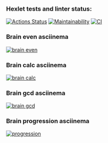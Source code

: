 
### Hexlet tests and linter status:
[![Actions Status](https://github.com/isour/frontend-project-lvl1/workflows/hexlet-check/badge.svg)](https://github.com/isour/frontend-project-lvl1/actions)
[![Maintainability](https://api.codeclimate.com/v1/badges/a99a88d28ad37a79dbf6/maintainability)](https://codeclimate.com/github/codeclimate/codeclimate/maintainability)
[![CI](https://github.com/isour/frontend-project-lvl1/actions/workflows/lint.yml/badge.svg)](https://github.com/isour/frontend-project-lvl1/actions/workflows/lint.yml)
### Brain even asciinema
[![brain even](https://asciinema.org/a/fR44WL1eLFgigojGTAjZiqSQt.svg)](https://asciinema.org/a/fR44WL1eLFgigojGTAjZiqSQt)
### Brain calc asciinema
[![brain calc](https://asciinema.org/a/fsoKkANuQvb0UV4wHjbt9KeKh.svg)](https://asciinema.org/a/fsoKkANuQvb0UV4wHjbt9KeKh)
### Brain gcd asciinema
[![brain gcd](https://asciinema.org/a/0f9Q5OgAcGxKe9qQSaYpbhMWm.svg)](https://asciinema.org/a/0f9Q5OgAcGxKe9qQSaYpbhMWm)
### Brain progression asciinema
[![progression](https://asciinema.org/a/QhpGVRvbLpKN4PATD9FFWBNbU.svg)](https://asciinema.org/a/QhpGVRvbLpKN4PATD9FFWBNbU)